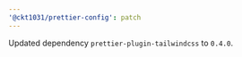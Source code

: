 ```yaml
---
'@ckt1031/prettier-config': patch
---
```


Updated dependency `prettier-plugin-tailwindcss` to `0.4.0`.
